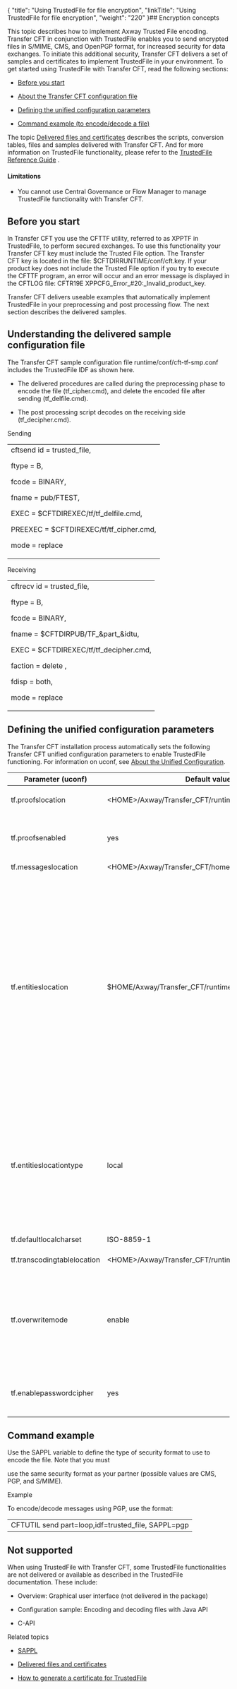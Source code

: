 {
    "title": "Using TrustedFile for file encryption",
    "linkTitle": "Using TrustedFile for file encryption",
    "weight": "220"
}## Encryption concepts

This topic describes how to implement Axway Trusted File encoding. Transfer CFT in conjunction with TrustedFile enables you to send encrypted files in S/MIME, CMS, and OpenPGP format, for increased security for data exchanges. To initiate this additional security, Transfer CFT delivers a set of samples and certificates to implement TrustedFile in your environment. To get started using TrustedFile with Transfer CFT, read the following sections:

-   [Before you start](#before)
-   [About the Transfer CFT configuration file](#transfer)
-   [Defining the unified configuration parameters](#defining)
-   [Command example (to encode/decode a file)](#command)

The topic [Delivered files and certificates](tf_delivered_files_certficates) describes the scripts, conversion tables, files and samples delivered with Transfer CFT. And for more information on TrustedFile functionality, please refer to the [TrustedFile Reference Guide](trustedfile_3.6.x_referenceguide_allos_en.pdf) .

#### Limitations

-   You cannot use Central Governance or Flow Manager to manage TrustedFile functionality with Transfer CFT.

## <span id="Before"></span>Before you start

In Transfer CFT you use the CFTTF utility, referred to as XPPTF in TrustedFile, to perform secured exchanges. To use this functionality your Transfer CFT key must include the Trusted File option. The Transfer CFT key is located in the file: $CFTDIRRUNTIME/conf/cft.key. If your product key does not include the Trusted File option if you try to execute the CFTTF program, an error will occur and an error message is displayed in the CFTLOG file: CFTR19E XPPCFG\_Error\_#20:\_Invalid\_product\_key.

Transfer CFT delivers useable examples that automatically implement TrustedFile in your preprocessing and post processing flow. The next section describes the delivered samples.

## <span id="Transfer"></span>Understanding the delivered sample configuration file

The Transfer CFT sample configuration file runtime/conf/cft-tf-smp.conf includes the TrustedFile IDF as shown here.

-   The delivered procedures are called during the preprocessing phase to encode the file (tf\_cipher.cmd), and delete the encoded file after sending (tf\_delfile.cmd).
-   The post processing script decodes on the receiving side (tf\_decipher.cmd).

Sending

<table data-cellspacing="0">
<tbody>
<tr class="odd">
<td>cftsend id = trusted_file,<br />
ftype = B,<br />
fcode = BINARY,<br />
fname = pub/FTEST,<br />
EXEC = $CFTDIREXEC/tf/tf_delfile.cmd,<br />
PREEXEC = $CFTDIREXEC/tf/tf_cipher.cmd,<br />
mode = replace</td>
</tr>
</tbody>
</table>

Receiving

<table data-cellspacing="0">
<tbody>
<tr class="odd">
<td>cftrecv id = trusted_file,<br />
ftype = B,<br />
fcode = BINARY,<br />
fname = $CFTDIRPUB/TF_&amp;part_&amp;idtu,<br />
EXEC = $CFTDIREXEC/tf/tf_decipher.cmd,<br />
faction = delete ,<br />
fdisp = both,
mode = replace</td>
</tr>
</tbody>
</table>

## <span id="Defining"></span>Defining the unified configuration parameters

The Transfer CFT installation process automatically sets the following Transfer CFT unified configuration parameters to enable TrustedFile functioning. For information on uconf, see [About the Unified Configuration](../../admin_intro/uconf).

<table data-cellspacing="0">
<thead>
<tr class="header">
<th>Parameter (uconf)</th>
<th>Default values</th>
<th>Description</th>
</tr>
</thead>
<tbody>
<tr class="odd">
<td>tf.proofslocation</td>
<td>&lt;HOME&gt;/Axway/Transfer_CFT/runtime/data/tf</td>
<td>References the absolute path to the directory that the product uses to generate proofs</td>
</tr>
<tr class="even">
<td>tf.proofsenabled</td>
<td>yes</td>
<td>Indicates whether proofs are enabled or not. This field takes the value yes or no (yes by default). If the value is set to no, the generation of proofs is deactivated</td>
</tr>
<tr class="odd">
<td>tf.messageslocation</td>
<td>&lt;HOME&gt;/Axway/Transfer_CFT/home/distrib/tf/english</td>
<td>Transfer CFT runtime directory</td>
</tr>
<tr class="even">
<td>tf.entitieslocation</td>
<td>$HOME/Axway/Transfer_CFT/runtime/conf/tf/entities.xml</td>
<td><p>Indicates the TrustedFile configuration path.</p>
<p>If the <span>tf.entitieslocationtype</span> is:</p>
<ul>
<li>Local: Points locally to the entities.xml file by default</li>
<li>Remote: Configures the PassPort PS server host and listening port. Enter the same values that are used in the unified configuration for the following PassPort values:<br />
&lt;xppServer host="<span>pki.passport.hostname</span>"&gt;, &lt;xp3Protocol port="<span>pki.passport.port</span>"&gt;<br />
<span>Example</span>: <span>&lt;xppServer host="172.17.171.202"&gt;, &lt;xp3Protocol port="7000"&gt;</span></li>
</ul>
<p>See <a href="../../admin_intro/uconf/uconf_pki">Unified Configuration: PKI PassPort PS</a>.</p></td>
</tr>
<tr class="odd">
<td>tf.entitieslocationtype</td>
<td>local</td>
<td><p>Defines the type of TrustedFile configuration.
The configuration path is defined in <span>tf.entitieslocation</span>.</p>
<ul>
<li>Local: Indicates that Trusted File is configured in standalone mode (locally)</li>
<li>Remote: Indicates that Trusted File is configured with PassPort PS using the PassPort PS host and listening port</li>
</ul></td>
</tr>
<tr class="even">
<td>tf.defaultlocalcharset</td>
<td>ISO-8859-1</td>
<td>Default character set for the platform</td>
</tr>
<tr class="odd">
<td>tf.transcodingtablelocation</td>
<td>&lt;HOME&gt;/Axway/Transfer_CFT/runtime/conf/tf/transcoding.tbl</td>
<td>Absolute path to the character set conversion reference table</td>
</tr>
<tr class="even">
<td>tf.overwritemode</td>
<td>enable</td>
<td>Defines how Axway TrustedFile behaves when it must open an existing plain file, acknowledgement or envelope in write mode. If this element is set to the value yes or enable, Axway TrustedFile overwrites the existing output files. Otherwise, it does not open the files and interrupts the current operation with an error message. Its default value is enable</td>
</tr>
<tr class="odd">
<td>tf.enablepasswordcipher</td>
<td>yes</td>
<td>Indicates that entities passphrases, either in the entities definition file (entities.xml) or in the operation description file, are stored in a ciphered format.</td>
</tr>
</tbody>
</table>

## <span id="Command"></span>Command example

Use the SAPPL variable to define the type of security format to use to encode the file. Note that you must
use the same security format as your partner (possible values are CMS, PGP, and S/MIME).

Example

To encode/decode messages using PGP, use the format:

<table data-cellspacing="0">
<tbody>
<tr class="odd">
<td>CFTUTIL send part=loop,idf=trusted_file, SAPPL=pgp</td>
</tr>
</tbody>
</table>

## Not supported

When using TrustedFile with Transfer CFT, some TrustedFile functionalities are not delivered or available as described in the TrustedFile documentation. These include:

-   Overview: Graphical user interface (not delivered in the package)
-   Configuration sample: Encoding and decoding files with Java API
-   C-API

Related topics

-   [SAPPL](../../c_intro_userinterfaces/command_summary/parameter_intro/sappl)
-   [Delivered files and certificates](tf_delivered_files_certficates)
-   [How to generate a certificate for TrustedFile](tf_generate_cert)
